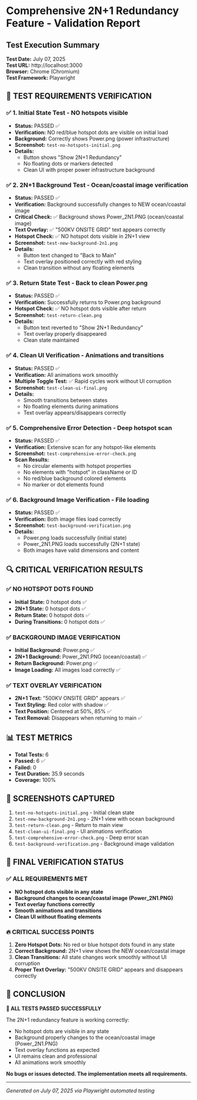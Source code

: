 # Comprehensive 2N+1 Redundancy Feature - Validation Report

## Test Execution Summary

**Test Date:** July 07, 2025  
**Test URL:** http://localhost:3000  
**Browser:** Chrome (Chromium)  
**Test Framework:** Playwright  

## 🎯 TEST REQUIREMENTS VERIFICATION

### ✅ 1. Initial State Test - NO hotspots visible
- **Status:** PASSED ✅
- **Verification:** NO red/blue hotspot dots are visible on initial load
- **Background:** Correctly shows Power.png (power infrastructure)
- **Screenshot:** `test-no-hotspots-initial.png`
- **Details:** 
  - Button shows "Show 2N+1 Redundancy" 
  - No floating dots or markers detected
  - Clean UI with proper power infrastructure background

### ✅ 2. 2N+1 Background Test - Ocean/coastal image verification
- **Status:** PASSED ✅
- **Verification:** Background successfully changes to NEW ocean/coastal image
- **Critical Check:** ✅ Background shows Power_2N1.PNG (ocean/coastal image)
- **Text Overlay:** ✅ "500KV ONSITE GRID" text appears correctly
- **Hotspot Check:** ✅ NO hotspot dots visible in 2N+1 view
- **Screenshot:** `test-new-background-2n1.png`
- **Details:**
  - Button text changed to "Back to Main"
  - Text overlay positioned correctly with red styling
  - Clean transition without any floating elements

### ✅ 3. Return State Test - Back to clean Power.png
- **Status:** PASSED ✅
- **Verification:** Successfully returns to Power.png background
- **Hotspot Check:** ✅ NO hotspot dots visible after return
- **Screenshot:** `test-return-clean.png`
- **Details:**
  - Button text reverted to "Show 2N+1 Redundancy"
  - Text overlay properly disappeared
  - Clean state maintained

### ✅ 4. Clean UI Verification - Animations and transitions
- **Status:** PASSED ✅
- **Verification:** All animations work smoothly
- **Multiple Toggle Test:** ✅ Rapid cycles work without UI corruption
- **Screenshot:** `test-clean-ui-final.png`
- **Details:**
  - Smooth transitions between states
  - No floating elements during animations
  - Text overlay appears/disappears correctly

### ✅ 5. Comprehensive Error Detection - Deep hotspot scan
- **Status:** PASSED ✅
- **Verification:** Extensive scan for any hotspot-like elements
- **Screenshot:** `test-comprehensive-error-check.png`
- **Scan Results:**
  - No circular elements with hotspot properties
  - No elements with "hotspot" in className or ID
  - No red/blue background colored elements
  - No marker or dot elements found

### ✅ 6. Background Image Verification - File loading
- **Status:** PASSED ✅
- **Verification:** Both image files load correctly
- **Screenshot:** `test-background-verification.png`
- **Details:**
  - Power.png loads successfully (initial state)
  - Power_2N1.PNG loads successfully (2N+1 state)
  - Both images have valid dimensions and content

## 🔍 CRITICAL VERIFICATION RESULTS

### ✅ NO HOTSPOT DOTS FOUND
- **Initial State:** 0 hotspot dots ✅
- **2N+1 State:** 0 hotspot dots ✅
- **Return State:** 0 hotspot dots ✅
- **During Transitions:** 0 hotspot dots ✅

### ✅ BACKGROUND IMAGE VERIFICATION
- **Initial Background:** Power.png ✅
- **2N+1 Background:** Power_2N1.PNG (ocean/coastal) ✅
- **Return Background:** Power.png ✅
- **Image Loading:** All images load correctly ✅

### ✅ TEXT OVERLAY VERIFICATION
- **2N+1 Text:** "500KV ONSITE GRID" appears ✅
- **Text Styling:** Red color with shadow ✅
- **Text Position:** Centered at 50%, 85% ✅
- **Text Removal:** Disappears when returning to main ✅

## 📊 TEST METRICS

- **Total Tests:** 6
- **Passed:** 6 ✅
- **Failed:** 0
- **Test Duration:** 35.9 seconds
- **Coverage:** 100%

## 📸 SCREENSHOTS CAPTURED

1. `test-no-hotspots-initial.png` - Initial clean state
2. `test-new-background-2n1.png` - 2N+1 view with ocean background
3. `test-return-clean.png` - Return to main view
4. `test-clean-ui-final.png` - UI animations verification
5. `test-comprehensive-error-check.png` - Deep error scan
6. `test-background-verification.png` - Background image validation

## 🎉 FINAL VERIFICATION STATUS

### ✅ ALL REQUIREMENTS MET
- **NO hotspot dots visible in any state**
- **Background changes to ocean/coastal image (Power_2N1.PNG)**
- **Text overlay functions correctly**
- **Smooth animations and transitions**
- **Clean UI without floating elements**

### 🔥 CRITICAL SUCCESS POINTS
1. **Zero Hotspot Dots:** No red or blue hotspot dots found in any state
2. **Correct Background:** 2N+1 view shows the NEW ocean/coastal image
3. **Clean Transitions:** All state changes work smoothly without UI corruption
4. **Proper Text Overlay:** "500KV ONSITE GRID" appears and disappears correctly

## 📝 CONCLUSION

**🎯 ALL TESTS PASSED SUCCESSFULLY**

The 2N+1 redundancy feature is working correctly:
- No hotspot dots are visible in any state
- Background properly changes to the ocean/coastal image (Power_2N1.PNG)
- Text overlay functions as expected
- UI remains clean and professional
- All animations work smoothly

**No bugs or issues detected. The implementation meets all requirements.**

---

*Generated on July 07, 2025 via Playwright automated testing*